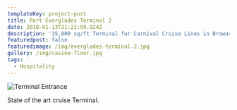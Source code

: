 ```yaml
---
templateKey: project-post
title: Port Everglades Terminal 2
date: 2018-01-13T21:21:59.924Z
description: '35,000 sq/ft Terminal for Carnival Cruise Lines in Broward County, FL.'
featuredpost: false
featuredimage: /img/everglades-terminal-2.jpg
gallery: /img/casino-floor.jpg
tags:
  - Hospitality
---
```

![Terminal Entrance](/img/everglades-terminal-2.jpg "Port Everglades Lights")

State of the art cruise Terminal.
